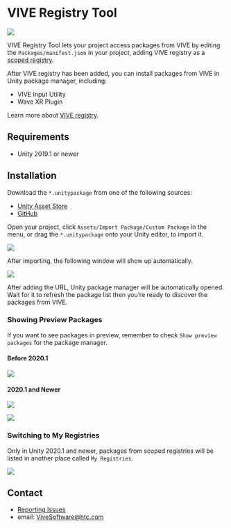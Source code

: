 # VIVE Registry Tool

![](https://i.imgur.com/wSJoP22.png)

VIVE Registry Tool lets your project access packages from VIVE by editing the `Packages/manifest.json` in your project, adding VIVE registry as a [scoped registry](https://docs.unity3d.com/Manual/upm-scoped.html).

After VIVE registry has been added, you can install packages from VIVE in Unity package manager, including:

- VIVE Input Utility
- Wave XR Plugin

Learn more about [VIVE registry](https://developer.vive.com/resources/knowledgebase/vive-registry/).

## Requirements

- Unity 2019.1 or newer

## Installation

Download the `*.unitypackage` from one of the following sources:

- [Unity Asset Store](http://u3d.as/1Z1N)
- [GitHub](https://github.com/ViveSoftware/vive-registry-tool/releases)

Open your project, click `Assets/Import Package/Custom Package` in the menu, or drag the `*.unitypackage` onto your Unity editor, to import it.

![](https://i.imgur.com/vF0OsZf.png)

After importing, the following window will show up automatically.

![](https://i.imgur.com/nhjZmuv.png)

After adding the URL, Unity package manager will be automatically opened. Wait for it to refresh the package list then you’re ready to discover the packages from VIVE.

### Showing Preview Packages

If you want to see packages in preview, remember to check `Show preview packages` for the package manager.

#### Before 2020.1

![](https://i.imgur.com/kx4dcyv.png)

#### 2020.1 and Newer 

![](https://i.imgur.com/Noks4Dq.png)

![](https://i.imgur.com/PgzoF7Z.png)

### Switching to My Registries

Only in Unity 2020.1 and newer, packages from scoped registries will be listed in another place called `My Registries`.

![](https://i.imgur.com/gAWlUAF.png)

## Contact

- [Reporting Issues](https://github.com/ViveSoftware/vive-registry-tool/issues)
- email: ViveSoftware@htc.com 